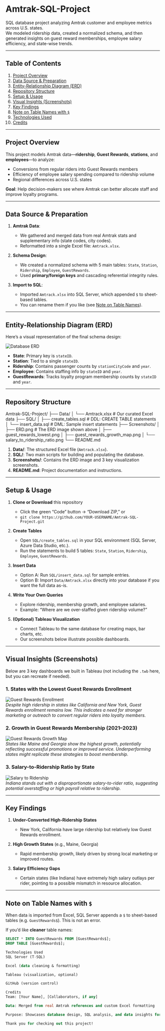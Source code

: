 # Amtrak-SQL-Project

SQL database project analyzing Amtrak customer and employee metrics across U.S. states.  
We modeled ridership data, created a normalized schema, and then generated insights on guest reward memberships, employee salary efficiency, and state-wise trends.

---

## Table of Contents

1. [Project Overview](#project-overview)  
2. [Data Source & Preparation](#data-source--preparation)  
3. [Entity-Relationship Diagram (ERD)](#entity-relationship-diagram-erd)  
4. [Repository Structure](#repository-structure)  
5. [Setup & Usage](#setup--usage)  
6. [Visual Insights (Screenshots)](#visual-insights-screenshots)  
7. [Key Findings](#key-findings)  
8. [Note on Table Names with `$`](#note-on-table-names-with)  
9. [Technologies Used](#technologies-used)  
10. [Credits](#credits)

---

## Project Overview

This project models Amtrak data—**ridership**, **Guest Rewards**, **stations**, and **employees**—to analyze:
- Conversions from regular riders into Guest Rewards members  
- Efficiency of employee salary spending compared to ridership volume  
- Regional differences across U.S. states

**Goal**: Help decision-makers see where Amtrak can better allocate staff and improve loyalty programs.

---

## Data Source & Preparation

1. **Amtrak Data**:  
   - We gathered and merged data from real Amtrak stats and supplementary info (state codes, city codes).
   - Reformatted into a single Excel file: `Amtrack.xlsx`.

2. **Schema Design**:  
   - We created a normalized schema with 5 main tables: `State`, `Station`, `Ridership`, `Employee`, `GuestRewards`.
   - Used **primary/foreign keys** and cascading referential integrity rules.

3. **Import to SQL**:  
   - Imported `Amtrack.xlsx` into SQL Server, which appended `$` to sheet-based tables.
   - You can rename them if you like (see [Note on Table Names](#note-on-table-names-with)).

---

## Entity-Relationship Diagram (ERD)

Here’s a visual representation of the final schema design:

![Database ERD](Screenshots/ERD.png)

- **State**: Primary key is `stateID`.  
- **Station**: Tied to a single `stateID`.  
- **Ridership**: Contains passenger counts by `stationCityCode` and `year`.  
- **Employee**: Contains staffing info by `stateID` and `year`.  
- **GuestRewards**: Tracks loyalty program membership counts by `stateID` and `year`.  

---

## Repository Structure

Amtrak-SQL-Project/ ├── Data/ │ └── Amtrack.xlsx # Our curated Excel data ├── SQL/ │ ├── create_tables.sql # DDL: CREATE TABLE statements │ └── insert_data.sql # DML: Sample insert statements ├── Screenshots/ │ ├── ERD.png # The ERD image shown above │ ├── guest_rewards_lowest.png │ ├── guest_rewards_growth_map.png │ └── salary_to_ridership_ratio.png └── README.md


1. **Data/**: The structured Excel file (`Amtrack.xlsx`).  
2. **SQL/**: Two main scripts for building and populating the database.  
3. **Screenshots/**: Contains the ERD image and 3 key visualization screenshots.  
4. **README.md**: Project documentation and instructions.

---

## Setup & Usage

1. **Clone or Download** this repository  
   - Click the green “Code” button → “Download ZIP,” or  
   - `git clone https://github.com/YOUR-USERNAME/Amtrak-SQL-Project.git`

2. **Create Tables**  
   - Open `SQL/create_tables.sql` in your SQL environment (SQL Server, Azure Data Studio, etc.).  
   - Run the statements to build 5 tables: `State`, `Station`, `Ridership`, `Employee`, `GuestRewards`.

3. **Insert Data**  
   - Option A: Run `SQL/insert_data.sql` for sample entries.  
   - Option B: Import `Data/Amtrack.xlsx` directly into your database if you want the full data as-is.

4. **Write Your Own Queries**  
   - Explore ridership, membership growth, and employee salaries.  
   - Example: “Where are we over-staffed given ridership volume?”

5. **(Optional) Tableau Visualization**  
   - Connect Tableau to the same database for creating maps, bar charts, etc.  
   - Our screenshots below illustrate possible dashboards.

---

## Visual Insights (Screenshots)

Below are 3 key dashboards we built in Tableau (not including the `.twb` here, but you can recreate if needed).

### 1. States with the Lowest Guest Rewards Enrollment
![Guest Rewards Enrollment](Screenshots/guest_rewards_lowest.png)  
*Despite high ridership in states like California and New York, Guest Rewards enrollment remains low. This indicates a need for stronger marketing or outreach to convert regular riders into loyalty members.*

### 2. Growth in Guest Rewards Membership (2021–2023)
![Guest Rewards Growth Map](Screenshots/guest_rewards_growth_map.png)  
*States like Maine and Georgia show the highest growth, potentially reflecting successful promotions or improved service. Underperforming states might replicate these strategies to boost membership.*

### 3. Salary-to-Ridership Ratio by State
![Salary to Ridership](Screenshots/salary_to_ridership_ratio.png)  
*Indiana stands out with a disproportionate salary-to-rider ratio, suggesting potential overstaffing or high payroll relative to ridership.*

---

## Key Findings

1. **Under-Converted High-Ridership States**  
   - New York, California have large ridership but relatively low Guest Rewards enrollment.

2. **High Growth States** (e.g., Maine, Georgia)  
   - Rapid membership growth, likely driven by strong local marketing or improved routes.

3. **Salary Efficiency Gaps**  
   - Certain states (like Indiana) have extremely high salary outlays per rider, pointing to a possible mismatch in resource allocation.

---

## Note on Table Names with `$`

When data is imported from Excel, SQL Server appends a `$` to sheet-based tables (e.g. `GuestRewards$`). This is not an error.

If you’d like **cleaner** table names:
```sql
SELECT * INTO GuestRewards FROM [GuestRewards$];
DROP TABLE [GuestRewards$];

Technologies Used
SQL Server (T-SQL)

Excel (data cleaning & formatting)

Tableau (visualization, optional)

GitHub (version control)

Credits
Team: [Your Name], [Collaborators, if any]

Data: Merged from real Amtrak references and custom Excel formatting

Purpose: Showcases database design, SQL analysis, and data insights for real-world operations

Thank you for checking out this project!
